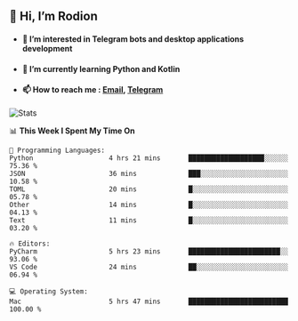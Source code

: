 ## 👋 Hi, I’m Rodion
- #### 👀 I’m interested in Telegram bots and desktop applications development
- #### 🌱 I’m currently learning Python and Kotlin
- #### 📫 How to reach me : [Email](mailto:me@lavn.ml), [Telegram](https://t.me/rodion_gudz)

![Stats](https://github-readme-stats.vercel.app/api?username=rodion-gudz&show_icons=true&theme=github_dark&hide_border=true&hide=issues&count_private=true&layout=compact)


<!--START_SECTION:waka-->
📊 **This Week I Spent My Time On** 

```text
💬 Programming Languages: 
Python                   4 hrs 21 mins       ███████████████████░░░░░░   75.36 % 
JSON                     36 mins             ███░░░░░░░░░░░░░░░░░░░░░░   10.58 % 
TOML                     20 mins             █░░░░░░░░░░░░░░░░░░░░░░░░   05.78 % 
Other                    14 mins             █░░░░░░░░░░░░░░░░░░░░░░░░   04.13 % 
Text                     11 mins             █░░░░░░░░░░░░░░░░░░░░░░░░   03.20 % 

🔥 Editors: 
PyCharm                  5 hrs 23 mins       ███████████████████████░░   93.06 % 
VS Code                  24 mins             ██░░░░░░░░░░░░░░░░░░░░░░░   06.94 % 

💻 Operating System: 
Mac                      5 hrs 47 mins       █████████████████████████   100.00 % 
```


<!--END_SECTION:waka-->
